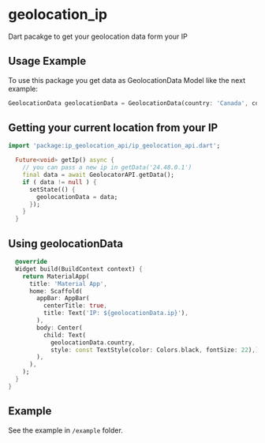 # geolocation_ip

Dart pacakge to get your geolocation data form your IP

## Usage Example

To use this package you get data as GeolocationData Model like the next example:

```dart
GeolocationData geolocationData = GeolocationData(country: 'Canada', countryCode: 'CA', timezone: 'America/Toronto', ip: '24.48.0.1', lat: 45.6085, lon: -73.5493);
```

## Getting your current location from your IP

```dart
import 'package:ip_geolocation_api/ip_geolocation_api.dart';

  Future<void> getIp() async {
    // you can pass a new ip in getData('24.48.0.1')
    final data = await GeolocatorAPI.getData();
    if ( data != null ) {
      setState(() {
        geolocationData = data;
      });
    }
  }

```

## Using geolocationData 
```dart
  @override
  Widget build(BuildContext context) {
    return MaterialApp(
      title: 'Material App',
      home: Scaffold(
        appBar: AppBar(
          centerTitle: true,
          title: Text('IP: ${geolocationData.ip}'),
        ),
        body: Center(
          child: Text(
            geolocationData.country, 
            style: const TextStyle(color: Colors.black, fontSize: 22),),
        ),
      ),
    );
  }
}

```



## Example

See the example in `/example` folder.

